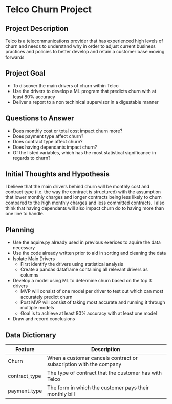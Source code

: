 # Telco Churn Project

## Project Description
Telco is a telecommunications provider that has experienced high levels of churn and needs to understand why in order to adjust current business practices and policies to better develop and retain a customer base moving forwards

## Project Goal
- To discover the main drivers of churn within Telco
- Use the drivers to develop a ML program that predicts churn with at least 80% accuracy
- Deliver a report to a non techinical supervisor in a digestable manner

## Questions to Answer
- Does monthly cost or total cost impact churn more?
- Does payment type affect churn?
- Does contract type affect churn?
- Does having dependants impact churn?
- Of the listed variables, which has the most statistical significance in regards to churn?

## Initial Thoughts and Hypothesis
I believe that the main drivers behind churn will be monthly cost and contract type (i.e. the way the contract is structured) with the assumption that lower monthly charges and longer contracts being less likely to churn compared to the high monthly charges and less committed contracts. I also think that having dependants will also impact churn do to having more than one line to handle.

## Planning
- Use the aquire.py already used in previous exerices to aquire the data necessary
- Use the code already written prior to aid in sorting and cleaning the data
- Isolate Main Drivers
  - First identify the drivers using statistical analysis
  - Create a pandas dataframe containing all relevant drivers as columns
- Develop a model using ML to determine churn based on the top 3 drivers
  - MVP will consist of one model per driver to test out which can most accurately predict churn
  - Post MVP will consist of taking most accurate and running it through multiple models
  - Goal is to achieve at least 80% accuracy with at least one model
- Draw and record conclusions

## Data Dictionary
| Feature | Description |
| --- | --- |
| Churn | When a customer cancels contract or subscription with the company |
| contract_type | The type of contract that the customer has with Telco |
| payment_type | The form in which the customer pays their monthly bill |
